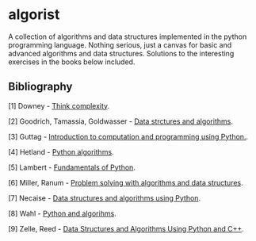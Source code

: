 algorist
========

A collection of algorithms and data structures implemented in the python programming language. Nothing serious, just a canvas for basic and advanced algorithms and data structures. Solutions to the interesting exercises in the books below included.

## Bibliography

[1] Downey - [Think complexity](http://www.amazon.com/Think-Complexity-Science-Computational-Modeling/dp/1449314635).

[2] Goodrich, Tamassia, Goldwasser - [Data strctures and algorithms](http://www.amazon.com/Structures-Algorithms-Python-Michael-Goodrich/dp/1118290275/ref=sr_1_3?s=books&ie=UTF8&qid=1419191087&sr=1-3).

[3] Guttag - [Introduction to computation and programming using Python.](http://www.amazon.com/Introduction-Computation-Programming-Using-Python/dp/0262525003/ref=sr_1_1?s=books&ie=UTF8&qid=1419191126&sr=1-1&keywords=Introduction+to+computation+and+programming+using+Python).

[4] Hetland - [Python algorithms](http://www.amazon.com/Python-Algorithms-Mastering-Language-Experts/dp/1430232374).

[5] Lambert - [Fundamentals of Python](http://www.amazon.com/Fundamentals-Python-Programs-through-Structures/dp/1423902181/ref=sr_1_8?s=books&ie=UTF8&qid=1419191251&sr=1-8&keywords=KENNETH+LAMBERT).

[6] Miller, Ranum - [Problem solving with algorithms and data structures](http://interactivepython.org/runestone/static/pythonds/index.html).

[7] Necaise - [Data structures and algorithms using Python](http://www.amazon.com/Data-Structures-Algorithms-Using-Python/dp/0470618299).

[8] Wahl - [Python and algorihms](www.astro.sunysb.edu/steinkirch/reviews/algorithms_in_python.pdf).

[9] Zelle, Reed - [Data Structures and Algorithms Using Python and C++](http://www.amazon.com/Data-Structures-Algorithms-Using-Python/dp/1590282337).
